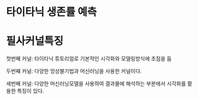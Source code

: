 # 타이타닉 생존률 예측

# 필사커널특징

첫번째 커널: 타이타닉 튜토리얼로 기본적인 시각화와 모델링방식에 초점을 둠

두번쨰 커널: 다양한 앙상블기법과 머신러닝을 사용한 커널이다.

세번째 커널: 다양한 머신러닝모델을 사용하여 결과물에 해석하는 부분에서 시각화를 활용한 특징이 있다.
